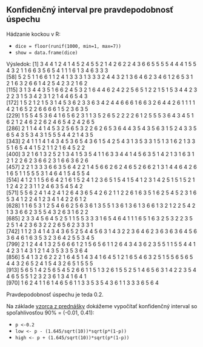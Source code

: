 ## Konfidenčný interval pre pravdepodobnosť úspechu <br />

Hádzanie kockou v R: <br />
+ `dice = floor(runif(1000, min=1, max=7))` <br />
+ `show = data.frame(dice)` <br />

Výsledok:
 [1] 3 4 4 1 2 4 1 4 5 2 4 5 5 2 1 4 2 6 2 2 4 3 6 6 5 5 5 5 4 4 4 1 5 5 4 3 2 1 1 6 6 3 5 6 5 4 1 1 1 6 1 3 4 6 3 3 3 <br />
 [58] 5 2 5 1 1 6 6 1 1 2 4 1 3 3 3 1 3 3 3 2 4 4 3 2 1 3 6 4 6 2 3 4 6 1 2 6 5 3 1 2 1 6 3 2 6 6 1 4 2 5 4 2 3 2 1 6 2 <br />
 [115] 3 1 3 4 4 3 5 1 6 6 2 4 5 3 2 1 6 4 4 6 2 4 2 2 5 6 5 1 2 2 1 5 1 5 3 4 4 2 3 2 2 3 1 5 3 4 2 3 1 2 1 4 4 6 5 4 3 <br />
 [172] 1 5 2 1 2 1 5 3 1 4 5 3 6 2 3 3 6 3 4 2 4 4 6 6 6 1 6 6 3 2 6 4 4 2 6 1 1 1 1 4 2 1 6 5 2 2 6 6 6 6 1 5 2 3 6 3 5 <br />
 [229] 1 5 5 4 5 3 6 4 1 6 5 6 2 3 1 1 3 5 2 6 5 2 2 2 2 6 1 2 5 5 5 3 6 4 3 4 5 1 6 2 1 2 4 6 2 2 6 2 4 6 5 4 2 4 2 6 5 <br />
 [286] 2 1 1 4 4 1 4 5 3 2 5 6 5 3 2 2 6 2 6 5 3 6 4 4 3 5 4 3 5 6 3 1 5 2 4 3 3 5 6 5 4 3 5 3 4 3 1 5 5 5 4 4 2 1 4 3 5 <br />
 [343] 2 4 1 1 1 4 1 4 3 4 5 3 6 5 4 3 6 1 5 4 2 5 4 3 1 3 5 3 3 1 5 1 3 1 6 2 1 3 3 5 1 6 5 4 4 1 5 2 1 1 2 1 6 4 5 2 2 <br />
 [400] 3 2 1 6 1 3 2 5 2 1 3 4 1 5 3 5 4 1 1 6 3 3 4 4 1 4 5 6 3 5 1 4 2 1 3 1 6 3 1 2 1 2 2 6 2 3 6 6 2 3 1 6 6 3 6 2 6 <br />
 [457] 2 2 1 3 3 3 6 6 3 5 6 4 2 2 1 4 5 6 6 2 6 2 4 6 5 2 6 6 2 1 3 1 4 4 6 4 2 6 1 6 5 1 1 5 5 5 3 1 4 6 4 1 5 4 5 5 4 <br />
 [514] 4 1 2 1 1 5 6 6 4 2 1 6 1 5 2 4 1 2 3 6 5 1 5 4 1 5 4 1 2 3 1 4 2 5 1 5 1 5 2 1 1 2 4 2 2 3 1 1 2 4 6 3 5 4 5 4 2 <br />
 [571] 5 5 6 2 4 1 4 2 4 1 2 6 4 3 6 5 4 2 6 2 1 1 2 2 6 1 6 3 5 1 6 2 5 4 5 2 3 1 6 5 3 4 1 2 2 4 1 2 3 4 1 4 2 2 6 1 2 <br />
 [628] 1 1 6 5 3 1 2 5 4 6 6 2 5 6 3 6 1 3 5 5 1 3 6 1 3 6 1 3 6 6 1 3 2 1 2 2 5 4 2 1 3 3 6 6 2 3 5 5 4 3 2 6 3 1 6 2 2 <br />
 [685] 2 3 3 4 5 6 4 5 2 5 1 1 5 5 3 3 3 1 6 5 4 6 4 1 1 1 6 5 1 6 3 2 5 3 2 2 3 5 2 5 1 4 2 3 6 3 2 2 2 6 5 6 2 3 3 3 1 <br />
 [742] 1 1 2 3 4 1 4 3 4 3 6 5 2 5 4 4 5 6 3 1 4 3 2 2 3 6 4 6 2 3 6 3 6 3 6 4 5 6 3 6 4 6 1 6 3 5 3 2 3 6 4 2 5 5 3 4 5 <br />
 [799] 2 1 2 4 4 1 3 2 5 6 6 6 1 2 1 5 6 5 6 1 1 2 6 4 3 4 3 6 2 3 5 5 1 1 5 5 4 4 1 4 2 3 1 4 3 1 2 1 4 3 5 3 3 5 3 6 4 <br />
 [856] 5 4 1 3 2 6 2 2 2 1 6 4 5 1 4 3 4 1 6 4 5 1 2 1 6 5 4 6 3 2 5 1 5 5 6 5 6 5 4 4 3 2 6 5 2 4 1 5 4 3 2 6 5 1 5 5 5 <br />
 [913] 5 6 5 1 4 2 5 6 5 4 5 2 6 6 1 1 5 1 3 2 6 1 5 5 2 5 1 4 6 5 6 3 1 4 2 2 3 5 4 4 6 5 5 5 1 2 3 2 3 6 1 3 4 1 6 4 1 <br />
 [970] 1 6 2 4 1 1 6 1 4 6 5 6 1 1 3 3 5 3 5 4 3 6 1 1 3 3 3 6 5 6 4 <br />

Pravdepodobnosť úspechu je teda 0.2.

Na základe [vzorca z prednášky](https://www.youtube.com/watch?v=C1sH4UVuYuk) dokážeme vypočítať konfidenčný interval so spoľahlivosťou 90% = (-0.01, 0.41):

+ `p <-0.2`
+ `low <- p - (1.645/sqrt(10))*sqrt(p*(1-p))`
+ `high <- p + (1.645/sqrt(10))*sqrt(p*(1-p))`

